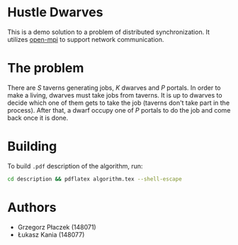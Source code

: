 # Hustle Dwarves

This is a demo solution to a problem of distributed synchronization.
It utilizes [open-mpi](https://github.com/open-mpi/ompi) to support network communication.

# The problem

There are _S_ taverns generating jobs, _K_ dwarves and _P_ portals.
In order to make a living, dwarves must take jobs from taverns.
It is up to dwarves to decide which one of them gets to take the job (taverns don't take part in the process).
After that, a dwarf occupy one of _P_ portals to do the job and come back once it is done.

# Building

To build `.pdf` description of the algorithm, run:

```bash
cd description && pdflatex algorithm.tex --shell-escape
```

# Authors

* Grzegorz Płaczek (148071)
* Łukasz Kania (148077)
